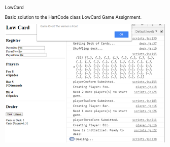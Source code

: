 LowCard
 
Basic solution to the HartCode class LowCard Game Assignment.


![Basic](basic.png?raw=true "Basic")
